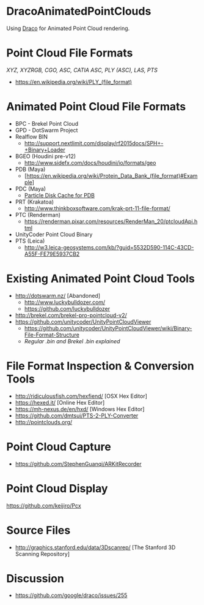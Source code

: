 # DracoAnimatedPointClouds
Using [Draco](https://github.com/google/draco) for Animated Point Cloud rendering.

# Point Cloud File Formats
*XYZ, XYZRGB, CGO, ASC, CATIA ASC, PLY (ASC), LAS, PTS*

* https://en.wikipedia.org/wiki/PLY_(file_format)

# Animated Point Cloud File Formats
* BPC - Brekel Point Cloud 
* GPD - DotSwarm Project 
* Realflow BIN
  * http://support.nextlimit.com/display/rf2015docs/SPH+-+Binary+Loader
* BGEO (Houdini pre-v12) 
  * http://www.sidefx.com/docs/houdini/io/formats/geo
* PDB (Maya) 
  * [https://en.wikipedia.org/wiki/Protein_Data_Bank_(file_format)#Example]
* PDC (Maya) 
  * [Particle Disk Cache for PDB](https://knowledge.autodesk.com/support/maya/learn-explore/caas/CloudHelp/cloudhelp/2015/ENU/Maya/files/PDC-File-Format-Use-the-PDC-File-Format-htm.html)
* PRT (Krakatoa)
  * http://www.thinkboxsoftware.com/krak-prt-11-file-format/
* PTC (Renderman)
  * https://renderman.pixar.com/resources/RenderMan_20/ptcloudApi.html
* UnityCoder Point Cloud Binary
* PTS (Leica)
  * http://w3.leica-geosystems.com/kb/?guid=5532D590-114C-43CD-A55F-FE79E5937CB2

# Existing Animated Point Cloud Tools
* http://dotswarm.nz/ [Abandoned]
  * http://www.luckybulldozer.com/
  * https://github.com/luckybulldozer
* http://brekel.com/brekel-pro-pointcloud-v2/
* https://github.com/unitycoder/UnityPointCloudViewer
  * https://github.com/unitycoder/UnityPointCloudViewer/wiki/Binary-File-Format-Structure 
   * *Regular .bin and Brekel .bin explained*

# File Format Inspection & Conversion Tools
* http://ridiculousfish.com/hexfiend/ [OSX Hex Editor] 
* https://hexed.it/ [Online Hex Editor]
* https://mh-nexus.de/en/hxd/ [Windows Hex Editor]
* https://github.com/dmtsui/PTS-2-PLY-Converter
* http://pointclouds.org/

# Point Cloud Capture
* https://github.com/StephenGuanqi/ARKitRecorder

# Point Cloud Display
https://github.com/keijiro/Pcx

# Source Files
* http://graphics.stanford.edu/data/3Dscanrep/ [The Stanford 3D Scanning Repository]

# Discussion
* https://github.com/google/draco/issues/255
